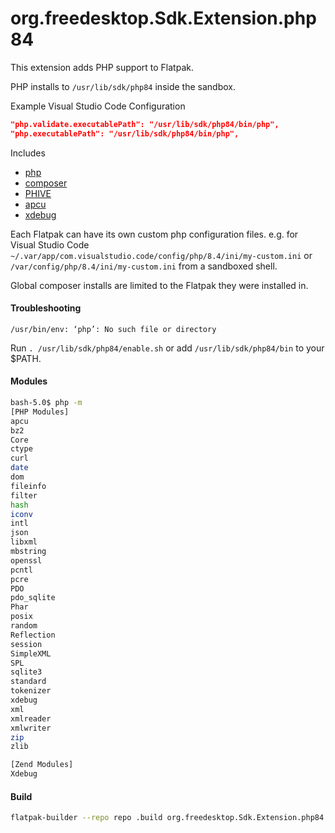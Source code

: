 # org.freedesktop.Sdk.Extension.php84

This extension adds PHP support to Flatpak.

PHP installs to `/usr/lib/sdk/php84` inside the sandbox.

Example Visual Studio Code Configuration

```json
"php.validate.executablePath": "/usr/lib/sdk/php84/bin/php",
"php.executablePath": "/usr/lib/sdk/php84/bin/php",
```

Includes

* [php](https://php.net/)
* [composer](https://github.com/composer/composer)
* [PHIVE](https://phar.io/)
* [apcu](https://pecl.php.net/package/APCu)
* [xdebug](https://xdebug.org/)

Each Flatpak can have its own custom php configuration files.
e.g. for Visual Studio Code
`~/.var/app/com.visualstudio.code/config/php/8.4/ini/my-custom.ini` or `/var/config/php/8.4/ini/my-custom.ini` from a sandboxed shell.

Global composer installs are limited to the Flatpak they were installed in.

#### Troubleshooting
`/usr/bin/env: ‘php’: No such file or directory`

Run `. /usr/lib/sdk/php84/enable.sh` or add `/usr/lib/sdk/php84/bin` to your $PATH.

#### Modules

```bash
bash-5.0$ php -m
[PHP Modules]
apcu
bz2
Core
ctype
curl
date
dom
fileinfo
filter
hash
iconv
intl
json
libxml
mbstring
openssl
pcntl
pcre
PDO
pdo_sqlite
Phar
posix
random
Reflection
session
SimpleXML
SPL
sqlite3
standard
tokenizer
xdebug
xml
xmlreader
xmlwriter
zip
zlib

[Zend Modules]
Xdebug
```
#### Build
```bash
flatpak-builder --repo repo .build org.freedesktop.Sdk.Extension.php84.json --force-clean
```
